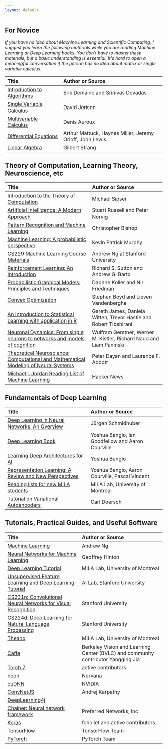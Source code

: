 ```yaml
---
layout: default
---
```


## For Novice

_If you have no idea about Machine Learning and Scientific Computing, I suggest you learn the following materials while you are reading Machine Learning or Deep Learning books. You don't have to master these materials, but a basic understanding is essential. It's hard to open a meaningful conversation if the person has no idea about matrix or single variable calculus._

|Title |Author or Source|
|:---- |:---------------|
|[Introduction to Algorithms](http://ocw.mit.edu/courses/electrical-engineering-and-computer-science/6-006-introduction-to-algorithms-fall-2011/)|Erik Demaine and Srinivas Devadas|
|[Single Variable Calculus](http://ocw.mit.edu/courses/mathematics/18-01sc-single-variable-calculus-fall-2010/)|David Jerison|
|[Multivariable Calculus](http://ocw.mit.edu/courses/mathematics/18-02sc-multivariable-calculus-fall-2010/)|Denis Auroux|
|[Differential Equations](http://ocw.mit.edu/courses/mathematics/18-03sc-differential-equations-fall-2011/)|Arthur Mattuck, Haynes Miller, Jeremy Orloff, John Lewis|
|[Linear Algebra](http://ocw.mit.edu/courses/mathematics/18-06-linear-algebra-spring-2010/)|Gilbert Strang|

## Theory of Computation, Learning Theory, Neuroscience, etc

|Title |Author or Source|
|:---- |:---------------|
|[Introduction to the Theory of Computation](http://www.cs.virginia.edu/~robins/Sipser_2006_Second_Edition_Problems.pdf)|Michael Sipser|
|[Artificial Intelligence: A Modern Approach](http://aima.cs.berkeley.edu/)|Stuart Russell and Peter Norvig|
|[Pattern Recognition and Machine Learning](http://research.microsoft.com/en-us/um/people/cmbishop/prml/)|Christopher Bishop|
|[Machine Learning: A probabilistic perspective](http://www.cs.ubc.ca/~murphyk/MLbook/)|Kevin Patrick Murphy|
|[CS229 Machine Learning Course Materials](http://cs229.stanford.edu/materials.html)|Andrew Ng at Stanford University|
|[Reinforcement Learning: An Introduction](http://webdocs.cs.ualberta.ca/~sutton/book/the-book.html)|Richard S. Sutton and Andrew G. Barto|
|[Probabilistic Graphical Models: Principles and Techniques](http://mitpress.mit.edu/books/probabilistic-graphical-models)|Daphne Koller and Nir Friedman|
|[Convex Optimization](http://stanford.edu/~boyd/cvxbook/)|Stephen Boyd and Lieven Vandenberghe|
|[An Introduction to Statistical Learning with application in R](http://www-bcf.usc.edu/~gareth/ISL/)|Gareth James, Daniela Witten, Trevor Hastie and Robert Tibshirani|
|[Neuronal Dynamics: From single neurons to networks and models of cognition](http://neuronaldynamics.epfl.ch/index.html)|Wulfram Gerstner, Werner M. Kistler, Richard Naud and Liam Paninski|
|[Theoretical Neuroscience: Computational and Mathematical Modeling of Neural Systems](http://mitpress.mit.edu/books/theoretical-neuroscience)|Peter Dayan and Laurence F. Abbott|
|[Michael I. Jordan Reading List of Machine Learning](https://news.ycombinator.com/item?id=1055042)|Hacker News|

## Fundamentals of Deep Learning

|Title |Author or Source|
|:---- |:---------------|
|[Deep Learning in Neural Networks: An Overview](http://people.idsia.ch/~juergen/deep-learning-overview.html)|Jürgen Schmidhuber|
|[Deep Learning Book](http://www.deeplearningbook.org/)|Yoshua Bengio, Ian Goodfellow and Aaron Courville|
|[Learning Deep Architectures for AI](http://www.iro.umontreal.ca/~bengioy/papers/ftml_book.pdf)|Yoshua Bengio|
|[Representation Learning: A Review and New Perspectives](http://arxiv.org/abs/1206.5538)|Yoshua Bengio, Aaron Courville, Pascal Vincent|
|[Reading lists for new MILA students](https://docs.google.com/document/d/1IXF3h0RU5zz4ukmTrVKVotPQypChscNGf5k6E25HGvA/edit#heading=h.5r7p5dbrilt4)|MILA Lab, University of Montreal|
|[Tutorial on Variational Autoencoders](https://arxiv.org/abs/1606.05908)|Carl Doersch|

## Tutorials, Practical Guides, and Useful Software

|Title |Author or Source|
|:---- |:---------------|
|[Machine Learning](https://www.coursera.org/course/ml)|Andrew Ng|
|[Neural Networks for Machine Learning](https://www.coursera.org/course/neuralnets)|Geoffrey Hinton|
|[Deep Learning Tutorial](http://deeplearning.net/tutorial/)|MILA Lab, University of Montreal|
|[Unsupervised Feature Learning and Deep Learning Tutorial](http://deeplearning.stanford.edu/tutorial/)|AI Lab, Stanford University|
|[CS231n: Convolutional Neural Networks for Visual Recognition](http://cs231n.stanford.edu/)|Stanford University|
|[CS224d: Deep Learning for Natural Language Processing](http://cs224d.stanford.edu/)|Stanford University|
|[Theano](http://deeplearning.net/software/theano/)|MILA Lab, University of Montreal|
|[Caffe](http://caffe.berkeleyvision.org/)|Berkeley Vision and Learning Center (BVLC) and community contributor Yangqing Jia|
|[Torch 7](http://torch.ch/)|active contributors|
|[neon](http://neon.nervanasys.com/docs/latest/index.html)|Nervana|
|[cuDNN](https://developer.nvidia.com/cuDNN)|NVIDIA|
|[ConvNetJS](http://cs.stanford.edu/people/karpathy/convnetjs/index.html)|Andrej Karpathy|
|[DeepLearning4j](http://deeplearning4j.org/)||
|[Chainer: Neural network framework](http://chainer.org/)|Preferred Networks, Inc|
|[Keras](https://keras.io/)|fchollet and active contributors|
|[TensorFlow](http://tensorflow.org/)|TensorFlow Team|
|[PyTorch](http://pytorch.org/)|PyTorch Team|
